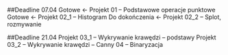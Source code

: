 ##Deadline 07.04
Gotowe <- Projekt 01 – Podstawowe operacje punktowe
Gotowe <- Projekt 02_1 – Histogram
Do dokończenia <- Projekt 02_2 – Splot, rozmywanie

##Deadline 21.04
Projekt 03_1 – Wykrywanie krawędzi – podstawy
Projekt 03_2 – Wykrywanie krawędzi – Canny
04 – Binaryzacja